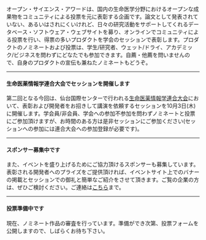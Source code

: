 オープン・サイエンス・アワードは、国内の生命医学分野におけるオープンな成果物をコミュニティによる投票を元に表彰する企画です。論文として発表されていない、あるいはされにくいけれど、日々の研究活動をサポートしてくれるデータベース・ソフトウェア・ウェブサイトを募り、オンラインでコミュニティによる投票を行い、得票の多いプロダクトを学会のセッションで表彰します。プロダクトのノミネートおよび投票は、学生/研究者、ウェット/ドライ、アカデミック/ビジネスを問わずにどなたでも参加できます。自薦・他薦を問いませんので、自身のプロダクトの宣伝も兼ねたノミネートもどうぞ。

-----

#### 生命医薬情報学連合大会でセッションを開催します

第二回となる今回は、仙台国際センターで行われる[生命医薬情報学連合大会](http://biomedpharminfo.org)において、表彰および開発者をお招きして講演を依頼するセッションを10月3日(木)に開催します。学会員/非会員、学会への参加不参加を問わずノミネートと投票にご参加頂けますが、お時間のある方は是非セッションにご参加ください(セッションへの参加には連合大会への参加登録が必要です)。

-----

#### スポンサー募集中です

また、イベントを盛り上げるためにご協力頂けるスポンサーも募集しています。表彰される開発者へのプライズをご提供頂ければ、イベントサイト上でのバナーの掲載とセッションでの御礼と簡単なご紹介をさせて頂きます。ご覧の企業の方は、ぜひご検討ください。ご連絡は[こちら](mailto:t.ohta@dbcls.rois.ac.jp)まで。

-----

#### 投票準備中です

現在、ノミネート作品の審査を行っています。準備ができ次第、投票フォームを公開しますので、しばらくお待ち下さい。
